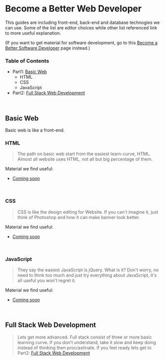 # Become a Better Web Developer
This guides are including front-end, back-end and database technogies we can use. Some of the list are editor choices while other list referenced link to more useful explanation. 
  
(If you want to get material for software development, go to this [Become a Better Software Developer]() page instead.)
<br>

### Table of Contents
* Part1: [Basic Web]()
  * HTML
  * CSS
  * JavaScript
* Part2: [Full Stack Web Development]()
<br>

##    Basic Web
Basic web is like a front-end.
<br>

###   HTML
> The path on basic web start from the easiest learn-curve, HTML. Almost all website uses HTML, not all but big percentage of them.  

Material we find useful:
* [Coming soon]()
<br>

###   CSS
> CSS is like the design editing for Website. If you can't imagine it, just think of Photoshop and how it can make banner look better.  

Material we find useful:
* [Coming soon]()
<br>

###   JavaScript
> They say the easiest JavaScript is jQuery. What is it? Don't worry, no need to think too much and just try everything about JavaScript, it's all useful you won't regret it.  

Material we find useful:
* [Coming soon]()
<br>

## Full Stack Web Development
> Lets get more advanced. Full stack consist of three or more basic learning curve. If you don't understand, take it slow and keep doing instead of thinking then 
procrastinate. If you feel ready lets get to Part2: [Full Stack Web Development]()
